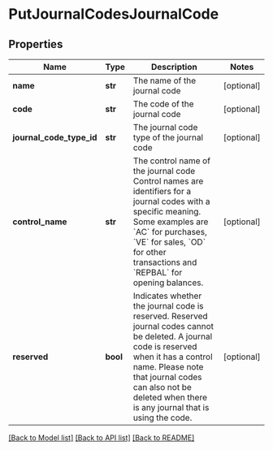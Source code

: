 # PutJournalCodesJournalCode

## Properties
Name | Type | Description | Notes
------------ | ------------- | ------------- | -------------
**name** | **str** | The name of the journal code | [optional] 
**code** | **str** | The code of the journal code | [optional] 
**journal_code_type_id** | **str** | The journal code type of the journal code | [optional] 
**control_name** | **str** | The control name of the journal code  Control names are identifiers for a journal codes with a specific meaning. Some examples are &#x60;AC&#x60; for purchases, &#x60;VE&#x60; for sales, &#x60;OD&#x60; for other transactions and &#x60;REPBAL&#x60; for opening balances.  | [optional] 
**reserved** | **bool** | Indicates whether the journal code is reserved.  Reserved journal codes cannot be deleted. A journal code is reserved when it has a control name. Please note that journal codes can also not be deleted when there is any journal that is using the code.  | [optional] 

[[Back to Model list]](../README.md#documentation-for-models) [[Back to API list]](../README.md#documentation-for-api-endpoints) [[Back to README]](../README.md)



